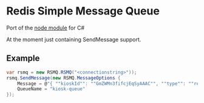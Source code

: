 # Redis Simple Message Queue 
Port of the [node module](https://github.com/smrchy/rsmq) for C#

At the moment just containing SendMessage support.

## Example

```c#
var rsmq = new RSMQ.RSMQ("<connectionstring>"));
rsmq.SendMessage(new RSMQ.MessageOptions {
	Message = @"{ ""kioskId"": ""GmZWMn3fifcjEqSyAAAC"", ""type"": ""reload"" }",
	QueueName = "kiosk-queue"
});
```
